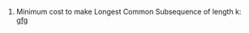 1. Minimum cost to make Longest Common Subsequence of length k:<br>
<a href="https://www.geeksforgeeks.org/minimum-cost-make-longest-common-subsequence-length-k/">gfg</a>
